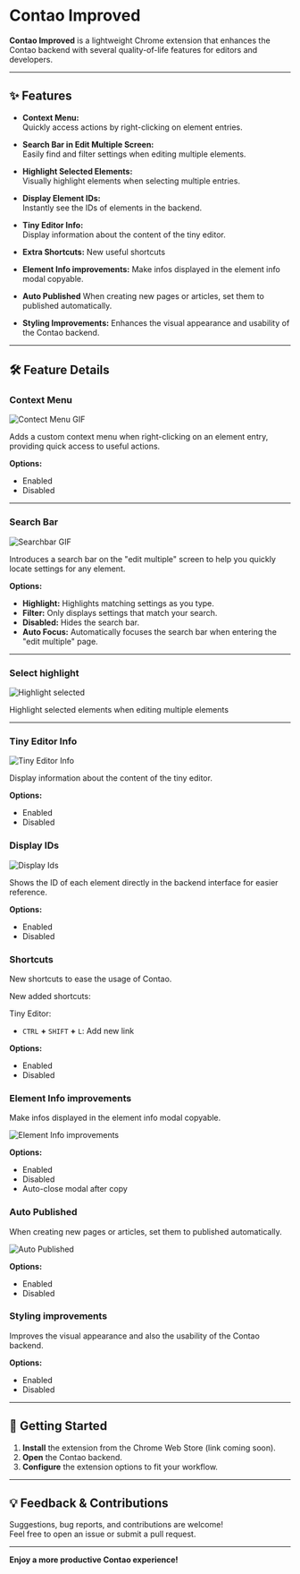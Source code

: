 # Contao Improved

**Contao Improved** is a lightweight Chrome extension that enhances the Contao backend with several quality-of-life features for editors and developers.

---

## ✨ Features

- **Context Menu:**  
  Quickly access actions by right-clicking on element entries.

- **Search Bar in Edit Multiple Screen:**  
  Easily find and filter settings when editing multiple elements.

- **Highlight Selected Elements:**  
  Visually highlight elements when selecting multiple entries.

- **Display Element IDs:**  
  Instantly see the IDs of elements in the backend.

- **Tiny Editor Info:**  
  Display information about the content of the tiny editor.

- **Extra Shortcuts:**
  New useful shortcuts

- **Element Info improvements:**
  Make infos displayed in the element info modal copyable.

- **Auto Published**
  When creating new pages or articles, set them to published automatically.

- **Styling Improvements:**
  Enhances the visual appearance and usability of the Contao backend.

---

## 🛠️ Feature Details

### Context Menu
![Contect Menu GIF](./images/features/contextmenu.gif)

Adds a custom context menu when right-clicking on an element entry, providing quick access to useful actions.

**Options:**  
- Enabled  
- Disabled

---

### Search Bar
![Searchbar GIF](./images/features/search.gif)

Introduces a search bar on the "edit multiple" screen to help you quickly locate settings for any element.

**Options:**  
- **Highlight:** Highlights matching settings as you type.  
- **Filter:** Only displays settings that match your search.  
- **Disabled:** Hides the search bar.
- **Auto Focus:** Automatically focuses the search bar when entering the "edit multiple" page.

---

### Select highlight
![Highlight selected](./images/features/highlight.gif)

Highlight selected elements when editing multiple elements

---

### Tiny Editor Info
![Tiny Editor Info](./images/features/tinyinfo.gif)

Display information about the content of the tiny editor.

**Options:**  
- Enabled  
- Disabled

### Display IDs
![Display Ids](./images/features/display-ids.png)

Shows the ID of each element directly in the backend interface for easier reference.

**Options:**  
- Enabled  
- Disabled

### Shortcuts

New shortcuts to ease the usage of Contao.

New added shortcuts:

Tiny Editor:
- `CTRL` **+** `SHIFT` **+** `L`: Add new link

**Options:**  
- Enabled  
- Disabled

### Element Info improvements

Make infos displayed in the element info modal copyable.

![Element Info improvements](./images/features/info-copy.gif)

**Options:**
- Enabled
- Disabled
- Auto-close modal after copy

### Auto Published

When creating new pages or articles, set them to published automatically.

![Auto Published](./images/features/auto_published.gif)

**Options:**
- Enabled
- Disabled

### Styling improvements

Improves the visual appearance and also the usability of the Contao backend.

<!-- ![Styling improvements](./images/features/styling_improvements.gif) -->

**Options:**
- Enabled
- Disabled

---

## 🚀 Getting Started

1. **Install** the extension from the Chrome Web Store (link coming soon).
2. **Open** the Contao backend.
3. **Configure** the extension options to fit your workflow.

---

## 💡 Feedback & Contributions

Suggestions, bug reports, and contributions are welcome!  
Feel free to open an issue or submit a pull request.

---

**Enjoy a more productive Contao experience!**